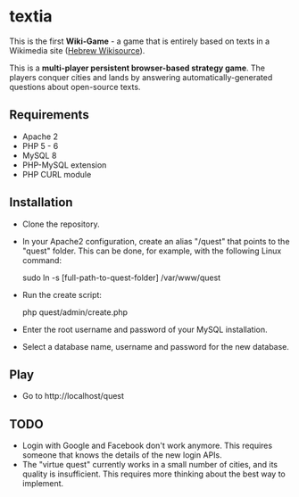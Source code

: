 # textia

This is the first **Wiki-Game** - a game that is entirely based on texts in a Wikimedia site ([Hebrew Wikisource](http://he.wikisource.org)).

This is a **multi-player persistent browser-based strategy game**. The players conquer cities and lands by answering automatically-generated questions about open-source texts.

## Requirements
* Apache 2
* PHP 5 - 6 
* MySQL 8
* PHP-MySQL extension
* PHP CURL module

## Installation
* Clone the repository.
* In your Apache2 configuration, create an alias "/quest" that points to the "quest" folder. This can be done, for example, with the following Linux command:

	sudo ln -s [full-path-to-quest-folder] /var/www/quest

* Run the create script:

	php quest/admin/create.php
	
* Enter the root username and password of your MySQL installation.
* Select a database name, username and password for the new database.

## Play
* Go to http://localhost/quest

## TODO
* Login with Google and Facebook don't work anymore. This requires someone that knows the details of the new login APIs.
* The "virtue quest" currently works in a small number of cities, and its quality is insufficient. This requires more thinking about the best way to implement. 
